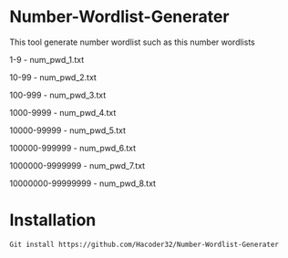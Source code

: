 # Number-Wordlist-Generater
This tool generate number wordlist such as this number wordlists

1-9                       -     num_pwd_1.txt

10-99                     -     num_pwd_2.txt

100-999                   -     num_pwd_3.txt

1000-9999                 -     num_pwd_4.txt

10000-99999               -     num_pwd_5.txt

100000-999999             -     num_pwd_6.txt

1000000-9999999           -     num_pwd_7.txt

10000000-99999999         -     num_pwd_8.txt

# Installation

```
Git install https://github.com/Hacoder32/Number-Wordlist-Generater
```

